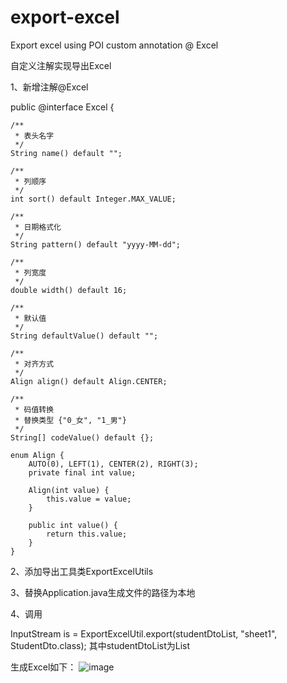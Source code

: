 # export-excel
Export excel using POI custom annotation @ Excel

自定义注解实现导出Excel

1、新增注解@Excel


public @interface Excel {

    /**
     * 表头名字
     */
    String name() default "";

    /**
     * 列顺序
     */
    int sort() default Integer.MAX_VALUE;

    /**
     * 日期格式化
     */
    String pattern() default "yyyy-MM-dd";

    /**
     * 列宽度
     */
    double width() default 16;

    /**
     * 默认值
     */
    String defaultValue() default "";

    /**
     * 对齐方式
     */
    Align align() default Align.CENTER;

    /**
     * 码值转换
     * 替换类型 {"0_女", "1_男"}
     */
    String[] codeValue() default {};

    enum Align {
        AUTO(0), LEFT(1), CENTER(2), RIGHT(3);
        private final int value;

        Align(int value) {
            this.value = value;
        }

        public int value() {
            return this.value;
        }
    }
    
2、添加导出工具类ExportExcelUtils

3、替换Application.java生成文件的路径为本地

4、调用
  
  InputStream is = ExportExcelUtil.export(studentDtoList, "sheet1", StudentDto.class);
  其中studentDtoList为List<StudentDto>
  
  生成Excel如下：
  ![image](https://img2020.cnblogs.com/blog/1597479/202109/1597479-20210908164349310-665405923.png)
  
